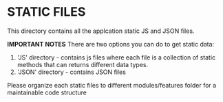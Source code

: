 # STATIC FILES
This directory contains all the applcation static JS and JSON files.

**IMPORTANT NOTES**
There are two options you can do to get static data:
1. 'JS' directory - contains js files where each file is a collection of static methods that can returns different data types.
2. 'JSON' directory - contains JSON files

Please organize each static files to different modules/features folder for a maintainable code structure
